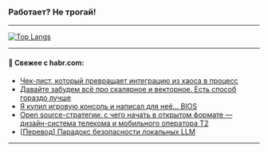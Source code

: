 ### Работает? Не трогай!

---
<!--
#### 🛠️ Technical stack:

![Java](https://img.shields.io/badge/Java-informational?logo=Oracle&style=flat&logoColor=white&color=FF4500)
![Kotlin](https://img.shields.io/badge/Kotlin-informational?logo=Kotlin&style=flat&logoColor=white&color=774D97)
![TS](https://img.shields.io/badge/TypeScript-informational?logo=typeScript&style=flat&logoColor=black&color=017acc)
![Python](https://img.shields.io/badge/Python-informational?logo=Python&style=flat&logoColor=black&color=ffdd54) <br>
![Spring](https://img.shields.io/badge/Spring-informational?logo=Spring&style=flat&logoColor=white&color=6DB33F) 
![SpringBoot](https://img.shields.io/badge/SpringBoot-informational?logo=SpringBoot&style=flat&logoColor=white&color=6DB33F)
![Nest](https://img.shields.io/badge/NestJS-informational?logo=NestJS&style=flat&logoColor=white&color=E0234E) 
![NodeJS](https://img.shields.io/badge/NodeJS-informational?logo=node.js&style=flat&logoColor=white&color=70A760)<br>
![PostgreSQL](https://img.shields.io/badge/PostgreSQL-informational?logo=PostgreSQL&style=flat&logoColor=white&color=DAA520)
![MongoDB](https://img.shields.io/badge/MongoDB-informational?logo=MongoDB&style=flat&logoColor=white&color=870000)
![Apache](https://img.shields.io/badge/Apache-informational?logo=apache&style=flat&logoColor=white&color=f74e28)

___ 
-->

<!--- #### 🛠️ : --->

[![Top Langs](https://github-readme-stats-82jvfl3w3-advtsettinggmailcoms-projects.vercel.app/api/top-langs/?username=zloylis&langs_count=10&hide_title=true&title_color=e6edf3&size_weight=0.5&count_weight=0.5&layout=compact&hide_progress=true&hide_border=true&theme=dracula&hide=css,makefile,cmake)](https://github.com/zloylis)

<!---


####  :octocat:&nbsp;&nbsp; Статистика:

![GitHub stats](https://github-readme-stats-u2qms2cxw-advtsettinggmailcoms-projects.vercel.app/api?username=zloylis&show_icons=true&hide_border=true&theme=dracula&title_color=e6edf3&include_all_commits=true&count_private=true&hide_rank=false&hide_title=true&rank_icon=github)
-->
---

#### 💬 Свежее с habr.com:

<!-- BLOG-POST-LIST:START -->
- [Чек-лист, который превращает интеграцию из хаоса в процесс](https://habr.com/ru/articles/960234/?utm_source=habrahabr&utm_medium=rss&utm_campaign=960234)
- [Давайте забудем всё про скалярное и векторное. Есть способ гораздо лучше](https://habr.com/ru/articles/960192/?utm_source=habrahabr&utm_medium=rss&utm_campaign=960192)
- [Я купил игровую консоль и написал для неё… BIOS](https://habr.com/ru/companies/timeweb/articles/959694/?utm_source=habrahabr&utm_medium=rss&utm_campaign=959694)
- [Open source-стратегии: с чего начать в открытом формате — дизайн-система телекома и мобильного оператора T2](https://habr.com/ru/articles/959226/?utm_source=habrahabr&utm_medium=rss&utm_campaign=959226)
- [[Перевод] Парадокс безопасности локальных LLM](https://habr.com/ru/articles/960132/?utm_source=habrahabr&utm_medium=rss&utm_campaign=960132)
<!-- BLOG-POST-LIST:END -->

---
